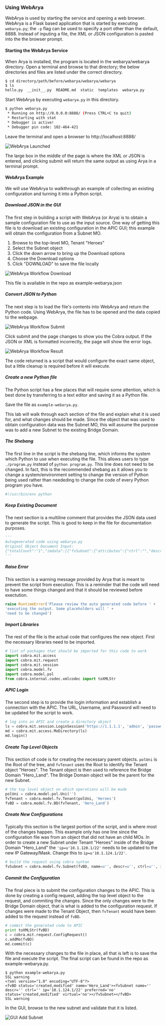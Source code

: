### Using WebArya
WebArya is used by starting the service and opening a web browser. WebArya is a Flask based application that is started by executing `webarya.py`; the `-p` flag can be used to specify a port other than the default, 8888. Instead of inputing a file, the XML or JSON configuration is pasted into the the browser prompt.

#### Starting the WebArya Service
When Arya is installed, the program is located in the webarya/webarya directory. Open a terminal and browse to that directory; the below directories and files are listed under the correct directory. 
```bash
$ cd directory/path/before/webarya/webarya/webarya
$ ls
hello.py  __init__.py  README.md  static  templates  webarya.py
```

Start WebArya by executing `webarya.py` in this directory.
```bash
$ python webarya.py
 * Running on http://0.0.0.0:8888/ (Press CTRL+C to quit)
 * Restarting with stat
 * Debugger is active!
 * Debugger pin code: 102-464-421
```

Leave the terminal and open a browser to http://localhost:8888/

![WebArya Launched](assets/webarya_launched.png)

The large box in the middle of the page is where the XML or JSON is entered, and clicking submit will return the same output as using Arya in a terminal prompt.

#### WebArya Example
We will use WebArya to walkthrough an example of collecting an existing configuration and turning it into a Python script.

##### Download JSON in the GUI
The first step in building a script with WebArya (or Arya) is to obtain a sample configuration file to use as the input source. One way of getting this file is to download an existing configuration in the APIC GUI; this example will obtain the configuration from a Subnet MO.

1.  Browse to the top-level MO, Tenant "Heroes"
2.  Select the Subnet object
3.  Click the down arrow to bring up the Download options
4.  Choose the Download options
5.  Click "DOWNLOAD" to save the file locally

![WebArya Workflow Download](assets/webarya_workflow_json_download.png)

This file is available in the repo as example-webarya.json

##### Convert JSON to Python
The next step is to load the file's contents into WebArya and return the Python code. Using WebArya, the file has to be opened and the data copied to the webpage.

![WebArya Workflow Submit](assets/webarya_workflow_submit.png)

Click submit and the page changes to show you the Cobra output. If the JSON or XML is formatted incorrectly, the page will show the error logs.

![WebArya Workflow Result](assets/webarya_workflow_result.png)

The code returned is a script that would configure the exact same object, but a little cleanup is required before it will execute.

##### Create a new Python file
The Python script has a few places that will require some attention, which is best done by transferring to a text editor and saving it as a Python file. 

Save the file as `example-webarya.py`.

This lab will walk through each section of the file and explain what it is used for, and what changes should be made. Since the object that was used to obtain configuration data was the Subnet MO, this will assume the purpose was to add a new Subnet to the existing Bridge Domain.

##### The Shebang
The first line in the script is the shebang line, which informs the system which Python to use when executing the file. This allows users to type `./program.py` instead of `python program.py`. This line does not need to be changed.  In fact, this is the recommended shebang as it allows you to change a system/environment setting to change the version of Python being used rather than neededing to change the code of every Python program you have.

```python
#!/usr/bin/env python
```

##### Keep Existing Document
The next section is a multiline comment that provides the JSON data used to generate the script. This is good to keep in the file for documentation purposes.
```python
'''
Autogenerated code using webarya.py
Original Object Document Input:
{"totalCount":"1","imdata":[{"fvSubnet":{"attributes":{"ctrl":"","descr":"","dn":"uni/tn-Heroes/BD-Hero_Land/subnet-[10.1.120.1/22]","ip":"10.1.120.1/22","name":"","preferred":"no","scope":"public","virtual":"no"}}}]}
'''
```


##### Raise Error
This section is a warning message provided by Arya that is meant to prevent the script from execution. This is a reminder that the code will need to have some things changed and that it should be reviewed before exectution.
```python
raise RuntimeError('Please review the auto generated code before ' +
'executing the output. Some placeholders will ' +
'need to be changed')
```

##### Import Libraries
The rest of the file is the actual code that configures the new object. First the necessary libraries need to be imported.
```python
# list of packages that should be imported for this code to work
import cobra.mit.access
import cobra.mit.request
import cobra.mit.session
import cobra.model.fv
import cobra.model.pol
from cobra.internal.codec.xmlcodec import toXMLStr
```

##### APIC Login
The second step is to provide the login information and establish a connection with the APIC. The URL, Username, and Password will need to be updated for the script to work.
```python
# log into an APIC and create a directory object
ls = cobra.mit.session.LoginSession('https://1.1.1.1', 'admin', 'password')
md = cobra.mit.access.MoDirectory(ls)
md.login()
```

##### Create Top Level Objects
This section of code is for creating the necessary parent objects. `polUni` is the Root of the tree, and `fvTenant` uses the Root to identify the Tenant object "Heroes". The Tenant object is then used to reference the Bridge Domain "Hero_Land". The Bridge Domain object will be the parent for the new Subnet.
```python
# the top level object on which operations will be made
polUni = cobra.model.pol.Uni('')
fvTenant = cobra.model.fv.Tenant(polUni, 'Heroes')
fvBD = cobra.model.fv.BD(fvTenant, 'Hero_Land')
```

##### Create New Configurations
Typically this section is the largest portion of the script, and is where most of the changes happen. This example only has one line since the configuration file was from an object that did not have an child MOs. In order to create a new Subnet under Tenant "Heroes" inside of the Bridge Domain "Hero_Land" the `'ip=u'10.1.120.1/22'` needs to be updated to the new IP Gateway/Mask. Change this to `ip=u'10.1.124.1/22'`.
```python
# build the request using cobra syntax
fvSubnet = cobra.model.fv.Subnet(fvBD, name=u'', descr=u'', ctrl=u'', ip=u'10.1.120.1/22', preferred=u'no', virtual=u'no')
```

##### Commit the Configuration
The final piece is to submit the configuration changes to the APIC. This is done by creating a config request, adding the top level object to the request, and commiting the changes. Since the only changes were to the Bridge Domain object, that is what is added to the configuration request. If changes were made to the Tenant Object, then `fvTenant` would have been added to the request instead of `fvBD`.
```python
# commit the generated code to APIC
print toXMLStr(fvBD)
c = cobra.mit.request.ConfigRequest()
c.addMo(fvBD)
md.commit(c)

```

With the necessary changes to the file in place, all that is left is to save the file and execute the script. The final script can be found in the repo as example-webarya.py.

```
$ python example-webarya.py
SSL warning
<?xml version="1.0" encoding="UTF-8"?>
<fvBD status='created,modified' name='Hero_Land'><fvSubnet name='' descr='' ctrl='' ip='10.1.124.1/22' preferred='no' status='created,modified' virtual='no'></fvSubnet></fvBD>
SSL warning
```

In the GUI, browse to the new subnet and validate that it is listed.

![GUI Add Subnet](assets/gui_add_subnet.png)